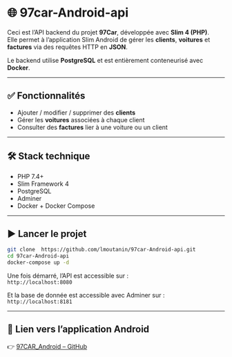 # 🌐 97car-Android-api

Ceci est l’API backend du projet **97Car**, développée avec **Slim 4 (PHP)**.  
Elle permet à l’application Slim Android de gérer les **clients**, **voitures** et **factures** via des requêtes HTTP en **JSON**.

Le backend utilise **PostgreSQL** et est entièrement conteneurisé avec **Docker**.

---

## ✅ Fonctionnalités

- Ajouter / modifier / supprimer des **clients**
- Gérer les **voitures** associées à chaque client
- Consulter  des **factures** lier à une voiture ou un client


---

## 🛠️ Stack technique

- PHP 7.4+
- Slim Framework 4
- PostgreSQL
- Adminer
- Docker + Docker Compose

---

## ▶️ Lancer le projet

```bash
git clone  https://github.com/lmoutanin/97car-Android-api.git
cd 97car-Android-api
docker-compose up -d
```

Une fois démarré, l’API est accessible sur :  
`http://localhost:8080`

Et la base de donnée est accessible  avec Adminer sur : 
`http://localhost:8181`


---

## 🔗 Lien vers l’application Android

👉 [97CAR_Android – GitHub](https://github.com/lmoutanin/97CAR_Android)
